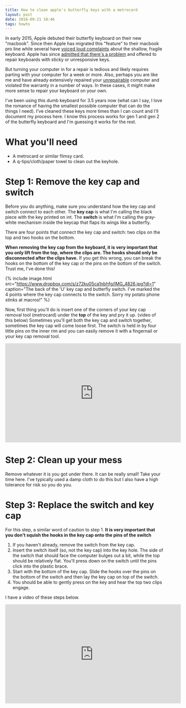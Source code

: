 ```yaml
---
title: How to clean apple's butterfly keys with a metrocard
layout: post
date: 2018-09-21 18:46
tags: howto
---
```


In early 2015, Apple debuted their butterfly keyboard on their new "macbook". Since then Apple has migrated this "feature" to their macbook pro line while several have [voiced loud complaints](https://theoutline.com/post/2402/the-new-macbook-keyboard-is-ruining-my-life) about the shallow, fragile keyboard. Apple has since [admitted that there's a problem](https://theoutline.com/post/5052/apple-admits-its-computers-are-broken) and offered to repair keyboards with sticky or unresponsive keys.

But turning your computer in for a repair is tedious and likely requires parting with your computer for a week or more. Also, perhaps you are like me and have already extensively repaired your  [unrepairable](https://www.ifixit.com/Teardown/Retina+MacBook+2015+Teardown/39841) computer and violated the warranty in a number of ways. In these cases, it might make more sense to repair your keyboard on your own.

I've been using this dumb keyboard for 3.5 years now (what can I say, I love the romance of having the smallest possible computer that can do the things I need). I've cleaned these keys more times than I can count and I'll document my process here. I know this process works for gen 1 and gen 2 of the butterfly keyboard and I'm guessing it works for the rest.

# What you'll need

- A metrocard or similar flimsy card.
- A q-tips/cloth/paper towel to clean out the keyhole.

# Step 1: Remove the key cap and switch

Before you do anything, make sure you understand how the key cap and switch connect to each other. The **key cap** is what I'm calling the black piece with the key printed on int. The **switch** is what I'm calling the gray-white mechanism inside the keycap that flaps its wings like a butterfly.

There are four points that connect the key cap and switch: two clips on the top and two hooks on the bottom.

**When removing the key cap from the keyboard, it is very important that you only lift from the top, where the clips are. The hooks should only be disconnected after the clips have.** If you get this wrong, you can break the hooks on the bottom of the key cap or the pins on the bottom of the switch. Trust me, I've done this!

{% include image.html src="https://www.dropbox.com/s/z72ku05ca1nbhfg/IMG_4826.jpg?dl=1" caption="The back of the 'U' key cap and butterfly switch. I've marked the 4 points where the key cap connects to the switch. Sorry my potato phone stinks at macros!" %}

Now, first thing you'll do is insert one of the corners of your key cap removal tool (metrocard) under the **top** of the key and pry it up. (video of this below) Sometimes you'll get both the key cap and switch together, sometimes the key cap will come loose first. The switch is held in by four little pins on the inner rim and you can easily remove it with a fingernail or your key cap removal tool.

<iframe width="560" height="315" src="https://www.youtube.com/embed/Q2TtO-ClJT0?rel=0" frameborder="0" allow="autoplay; encrypted-media" allowfullscreen></iframe>

# Step 2: Clean up your mess

Remove whatever it is you got under there. It can be really small! Take your time here. I've typically used a damp cloth to do this but I also have a high tolerance for risk so you do you.

# Step 3: Replace the switch and key cap

For this step, a similar word of caution to step 1. **It is very important that you don't squish the hooks in the key cap onto the pins of the switch**

1. If you haven't already, remove the switch from the key cap.
2. Insert the switch itself (so, not the key cap) into the key hole. The side of the switch that should face the computer bulges out a bit, while the top should be relatively flat. You'll press down on the switch until the pins click into the plastic brace.
3. Start with the bottom of the key cap. Slide the hooks over the pins on the bottom of the switch and then lay the key cap on top of the switch.
4. You should be able to gently press on the key and hear the top two clips engage.

I have a video of these steps below.

<iframe width="560" height="315" src="https://www.youtube.com/embed/hYiKWL7SZC4?rel=0" frameborder="0" allow="autoplay; encrypted-media" allowfullscreen></iframe>
